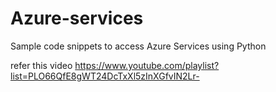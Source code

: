 # Azure-services
Sample code snippets to access Azure Services using Python

refer this video
https://www.youtube.com/playlist?list=PLO66QfE8gWT24DcTxXl5zInXGfvIN2Lr-
